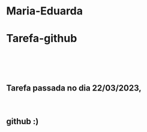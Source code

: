 # Maria-Eduarda
 <h1>Tarefa-github <h1>
<br><h2>Tarefa passada no dia 22/03/2023, </h2>
<br><h2> github :)</h2>
